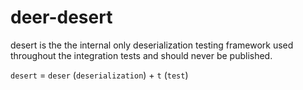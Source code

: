 # deer-desert

desert is the the internal only deserialization testing framework used throughout the integration tests and should never
be published.

`desert` = `deser` (`deserialization`) + `t` (`test`)
